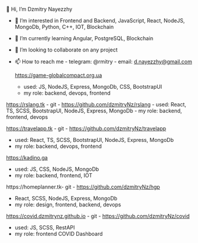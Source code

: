 
👋 Hi, I’m Dzmitry Nayezzhy

- 👀 I’m interested in Frontend and Backend, JavaScript, React, NodeJS, MongoDb, Python, C++, IOT, Blockchain
- 🌱 I’m currently learning Angular, PostgreSQL, Blockchain
- 💞️ I’m looking to collaborate on any project
- 📫 How to reach me - telegram: @rmitry
                      - email: d.nayezzhy@gmail.com

  https://game-globalcompact.org.ua
    - used: JS, NodeJS, Express, MongoDb, CSS, BootstrapUI
    - my role: backend, devops, frontend

https://rslang.tk - git - https://github.com/dzmitryNz/rslang
    - used: React, TS, SCSS, BootstrapUI, NodeJS, Express, MongoDb
    - my role: backend, frontend, devops
   
https://travelapp.tk - git - https://github.com/dzmitryNz/travelapp
  - used: React, TS, SCSS, BootstrapUI, NodeJS, Express, MongoDb
  - my role: backend, devops, frontend 

https://kadino.ga 
  - used: JS, CSS, NodeJS, MongoDb
  - my role: backend, frontend, IOT 

https://homeplanner.tk- git - https://github.com/dzmitryNz/hgp
  - React, SCSS, NodeJS, Express, MongoDb
  - my role: design, frontend, backend, devops

https://covid.dzmitrynz.github.io - git - https://github.com/dzmitryNz/covid
  - used: JS, SCSS, RestAPI
  - my role: frontend  COVID Dashboard
